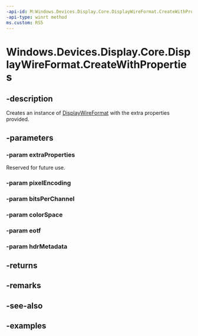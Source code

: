```yaml
---
-api-id: M:Windows.Devices.Display.Core.DisplayWireFormat.CreateWithProperties(Windows.Foundation.Collections.IIterable{Windows.Foundation.Collections.IKeyValuePair{System.Guid,System.Object}},Windows.Devices.Display.Core.DisplayWireFormatPixelEncoding,System.Int32,Windows.Devices.Display.Core.DisplayWireFormatColorSpace,Windows.Devices.Display.Core.DisplayWireFormatEotf,Windows.Devices.Display.Core.DisplayWireFormatHdrMetadata)
-api-type: winrt method
ms.custom: RS5
---
```


<!-- Method syntax.
public DisplayWireFormat DisplayWireFormat.CreateWithProperties(IIterable<Object>> extraProperties, DisplayWireFormatPixelEncoding pixelEncoding, Int32 bitsPerChannel, DisplayWireFormatColorSpace colorSpace, DisplayWireFormatEotf eotf, DisplayWireFormatHdrMetadata hdrMetadata)
-->

# Windows.Devices.Display.Core.DisplayWireFormat.CreateWithProperties

## -description
Creates an instance of [DisplayWireFormat](displaywireformat.md) with the extra properties provided.

## -parameters
### -param extraProperties
Reserved for future use.

### -param pixelEncoding

### -param bitsPerChannel

### -param colorSpace

### -param eotf

### -param hdrMetadata

## -returns

## -remarks

## -see-also

## -examples
